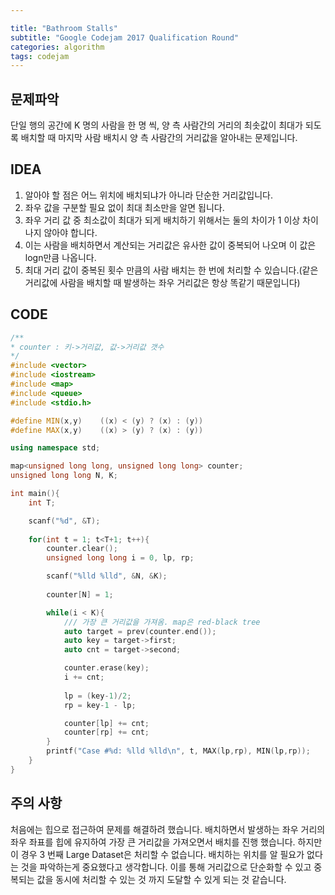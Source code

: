 ```yaml
---

title: "Bathroom Stalls"
subtitle: "Google Codejam 2017 Qualification Round"
categories: algorithm
tags: codejam
---
```


## 문제파악

단일 행의 공간에 K 명의 사람을 한 명 씩, 양 측 사람간의 거리의 최솟값이 최대가 되도록 배치할 때 마지막 사람 배치시 양 측 사람간의 거리값을 알아내는 문제입니다.



## IDEA

1. 알아야 할 점은 어느 위치에 배치되냐가 아니라 단순한 거리값입니다.
2. 좌우 값을 구분할 필요 없이 최대 최소만을 알면 됩니다.
3. 좌우 거리 값 중 최소값이 최대가 되게 배치하기 위해서는 둘의 차이가 1 이상 차이나지 않아야 합니다.
4. 이는 사람을 배치하면서 계산되는 거리값은 유사한 값이 중복되어 나오며 이 값은 logn만큼 나옵니다.
5. 최대 거리 값이 중복된 횟수 만큼의 사람 배치는 한 번에 처리할 수 있습니다.(같은 거리값에 사람을 배치할 때 발생하는 좌우 거리값은 항상 똑같기 때문입니다)



## CODE

```c++
/**
* counter : 키->거리값, 값->거리값 갯수
*/
#include <vector>
#include <iostream>
#include <map>
#include <queue>
#include <stdio.h>

#define MIN(x,y)    ((x) < (y) ? (x) : (y))
#define MAX(x,y)    ((x) > (y) ? (x) : (y))

using namespace std;

map<unsigned long long, unsigned long long> counter;
unsigned long long N, K;

int main(){
    int T;

    scanf("%d", &T);
    
    for(int t = 1; t<T+1; t++){
        counter.clear();
        unsigned long long i = 0, lp, rp;

        scanf("%lld %lld", &N, &K);
        
        counter[N] = 1;

        while(i < K){
            /// 가장 큰 거리값을 가져옴. map은 red-black tree
            auto target = prev(counter.end());
            auto key = target->first;
            auto cnt = target->second;

            counter.erase(key);
            i += cnt;
            
            lp = (key-1)/2;
            rp = key-1 - lp;

            counter[lp] += cnt;
            counter[rp] += cnt;
        }
        printf("Case #%d: %lld %lld\n", t, MAX(lp,rp), MIN(lp,rp));
    }
}
```



## 주의 사항

처음에는 힙으로 접근하여 문제를 해결하려 했습니다. 배치하면서 발생하는 좌우 거리의 좌우 좌표를 힙에 유지하여 가장 큰 거리값을 가져오면서 배치를 진행 했습니다. 하지만 이 경우 3 번째 Large Dataset은 처리할 수 없습니다. 배치하는 위치를 알 필요가 없다는 것을 파악하는게 중요했다고 생각합니다. 이를 통해 거리값으로 단순화할 수 있고 중복되는 값을 동시에 처리할 수 있는 것 까지 도달할 수 있게 되는 것 같습니다.
